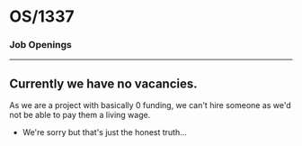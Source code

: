 # OS/1337
### Job Openings

---

## Currently we have no vacancies.

As we are a project with basically 0 funding, we can't hire someone as we'd not be able to pay them a living wage.
- We're sorry but that's just the honest truth...